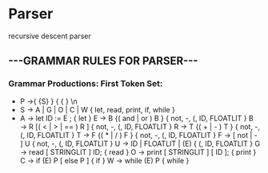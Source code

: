 # Parser
recursive descent parser

## ---GRAMMAR RULES FOR PARSER---

### Grammar Productions:             First Token Set:
- P →{ {S} } { { } \n
- S → A | G | O | C | W              { let, read, print, if, while }
- A → let ID := E ;                  { let }
E → B {( and | or ) B }            { not, -, (, ID, FLOATLIT }
B → R [( < | > | == ) R ]          { not, -, (, ID, FLOATLIT }
R → T {( + | - ) T }               { not, -, (, ID, FLOATLIT }
T → F {( * | / ) F }               { not, -, (, ID, FLOATLIT }
F → [ not | - ] U                  { not, -, (, ID, FLOATLIT }
U → ID | FLOATLIT | (E)            { (, ID, FLOATLIT }
G → read [ STRINGLIT ] ID;         { read }
O → print [ STRINGLIT ] [ ID ];    { print }
C → if (E) P [ else P ]            { if }
W → while (E) P                    { while }
